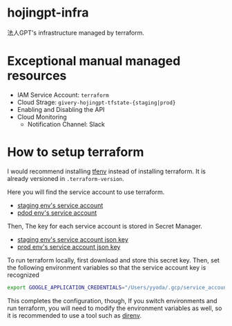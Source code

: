 # hojingpt-infra
法人GPT's infrastructure managed by terraform.

# Exceptional manual managed resources
- IAM Service Account: `terraform`
- Cloud Strage: `givery-hojingpt-tfstate-{staging|prod}`
- Enabling and Disabling the API
- Cloud Monitoring
    - Notification Channel: Slack

# How to setup terraform

I would recommend installing [tfenv](https://github.com/tfutils/tfenv) instead of installing terraform.
It is already versioned in `.terraform-version`.

Here you will find the service account to use terraform.

- [staging env's service account](https://console.cloud.google.com/iam-admin/serviceaccounts/details/109141712245035595455?project=hojingpt-staging)
- [pdod env's service account](https://console.cloud.google.com/iam-admin/serviceaccounts/details/111437589679665217922?project=hojingpt-prod)

Then, The key for each service account is stored in Secret Manager.

- [staging env's service account json key](https://console.cloud.google.com/security/secret-manager/secret/service-account-terraform/versions?project=hojingpt-staging)
- [prod env's service account json key](https://console.cloud.google.com/security/secret-manager/secret/service-account-terraform/versions?project=hojingpt-prod)

To run terraform locally, first download and store this secret key.
Then, set the following environment variables so that the service account key is recognized

```bash
export GOOGLE_APPLICATION_CREDENTIALS="/Users/yyoda/.gcp/service_accounts/hojingpt/hojingpt-xxxx.json"
```

This completes the configuration, though, If you switch environments and run terraform, you will need to modify the environment variables as well, so it is recommended to use a tool such as [direnv](https://github.com/direnv/direnv).
